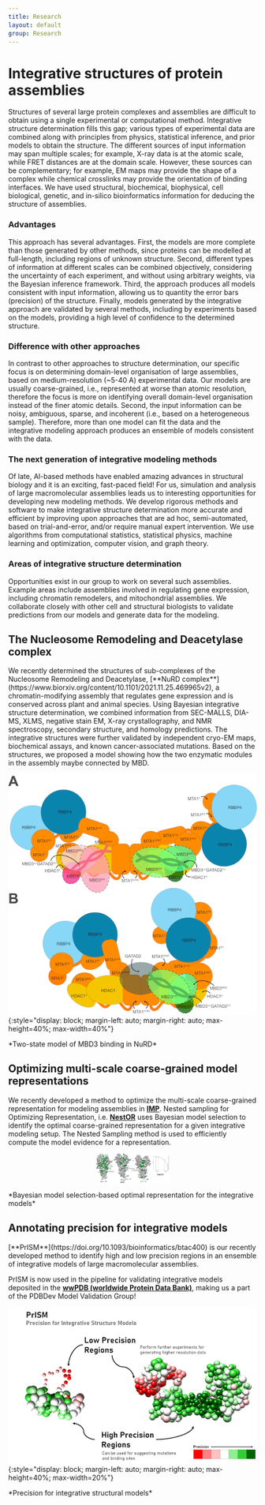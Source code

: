 ```yaml
---
title: Research  
layout: default
group: Research
---
```


# Integrative structures of protein assemblies

<p class="text-justify">
Structures of several large protein complexes and assemblies are difficult to obtain using a single experimental or computational method. Integrative structure determination fills this gap; various types of experimental data are combined along with principles from physics, statistical inference, and prior models to obtain the structure. The different sources of input information may span multiple scales; for example, X-ray data is at the atomic scale, while FRET distances are at the domain scale. However, these sources can be complementary; for example, EM maps may provide the shape of a complex while chemical crosslinks may provide the orientation of binding interfaces. We have used structural, biochemical, biophysical, cell biological, genetic, and in-silico bioinformatics information for deducing the structure of assemblies.
</p>

### Advantages <br>
<p class="text-justify">
This approach has several advantages. First, the models are more complete than those generated by other methods, since proteins can be modelled at full-length, including regions of unknown structure. Second, different types of information at different scales can be combined objectively, considering the uncertainty of each experiment, and without using arbitrary weights, via the Bayesian inference framework. Third, the approach produces all models consistent with input information, allowing us to quantity the error bars (precision) of the structure. Finally, models generated by the integrative approach are validated by several methods, including by experiments based on the models, providing a high level of confidence to the determined structure.
</p>

### Difference with other approaches <br>
<p class="text-justify">
In contrast to other approaches to structure determination, our specific focus is on determining domain-level organisation of large assemblies, based on medium-resolution (~5-40 A) experimental data. Our models are usually coarse-grained, i.e., represented at worse than atomic resolution, therefore the focus is more on identifying overall domain-level organisation instead of the finer atomic details. Second, the input information can be noisy, ambiguous, sparse, and incoherent (i.e., based on a heterogeneous sample). Therefore, more than one model can fit the data and the integrative modeling approach produces an ensemble of models consistent with the data.  
</p>

###  The next generation of integrative modeling methods

<p class="text-justify">
Of late, AI-based methods have enabled amazing advances in structural biology and it is an exciting, fast-paced field! For us, simulation and analysis of large macromolecular assemblies leads us to interesting opportunities for developing new modeling methods. We develop rigorous methods and software to make integrative structure determination more accurate and efficient by improving upon approaches that are ad hoc, semi-automated, based on trial-and-error, and/or require manual expert intervention. We use algorithms from computational statistics, statistical physics, machine learning and optimization, computer vision, and graph theory.  
</p>

### Areas of integrative structure determination <br>

<p class="text-justify">
Opportunities exist in our group to work on several such assemblies. Example areas include assemblies involved in regulating gene expression, including chromatin remodelers, and mitochondrial assemblies. We collaborate closely with other cell and structural biologists to validate predictions from our models and generate data for the modeling.

</p>

## The Nucleosome Remodeling and Deacetylase complex
<p class="text-justify">
We recently determined the structures of sub-complexes of the Nucleosome Remodeling and Deacetylase, [**NuRD complex**](https://www.biorxiv.org/content/10.1101/2021.11.25.469965v2), a chromatin-modifying assembly that regulates gene expression and is conserved across plant and animal species. Using Bayesian integrative structure determination, we combined information from SEC-MALLS, DIA-MS, XLMS, negative stain EM, X-ray crystallography, and NMR spectroscopy, secondary structure, and homology predictions. The integrative structures were further validated by independent cryo-EM maps, biochemical assays, and known cancer-associated mutations. Based on the structures, we proposed a model showing how the two enzymatic modules in the assembly maybe connected by MBD.  
</p>

![NuRD two-states](/static/img/researchpics/two_states_nurd.png){:style="display: block; margin-left: auto; margin-right: auto; max-height=40%; max-width=40%"}
<p class="text-center">*Two-state model of MBD3 binding in NuRD*</p>

## Optimizing multi-scale coarse-grained model representations

<p class="text-justify">

We recently developed a method to optimize the multi-scale coarse-grained representation for modeling assemblies in [**IMP**](https://integrativemodeling.org). Nested sampling for Optimizing Representation, i.e. [**NestOR**](https://academic.oup.com/bioinformatics/article-abstract/doi/10.1093/bioinformatics/btae106/7613065?utm_source=etoc&utm_campaign=bioinformatics&utm_medium=email) uses Bayesian model selection to identify the optimal coarse-grained representation for a given integrative modeling setup. The Nested Sampling method is used to efficiently compute the model evidence for a representation.

</p>

<div style="text-align: center;">
    <img src="/static/img/researchpics/nestor.png" alt="NestOR" style="display: block; margin-left: auto; margin-right: auto; max-height: 40%; max-width: 30%;">
</div>

<p class="text-center">*Bayesian model selection-based optimal representation for the integrative models*</p>

## Annotating precision for integrative models 

<p class="text-justify">
[**PrISM**](https://doi.org/10.1093/bioinformatics/btac400) is our recently developed method to identify high and low precision regions in an ensemble of integrative models of large macromolecular assemblies.

PrISM is now used in the pipeline for validating integrative models deposited in the [**wwPDB (worldwide Protein Data Bank)**](https://www.wwpdb.org/), making us a part of the PDBDev Model Validation Group!
</p>

![PrISM](/static/img/researchpics/prism.png){:style="display: block; margin-left: auto; margin-right: auto; max-height=40%; max-width=20%"}
<p class="text-center">*Precision for integrative structural models*</p>
